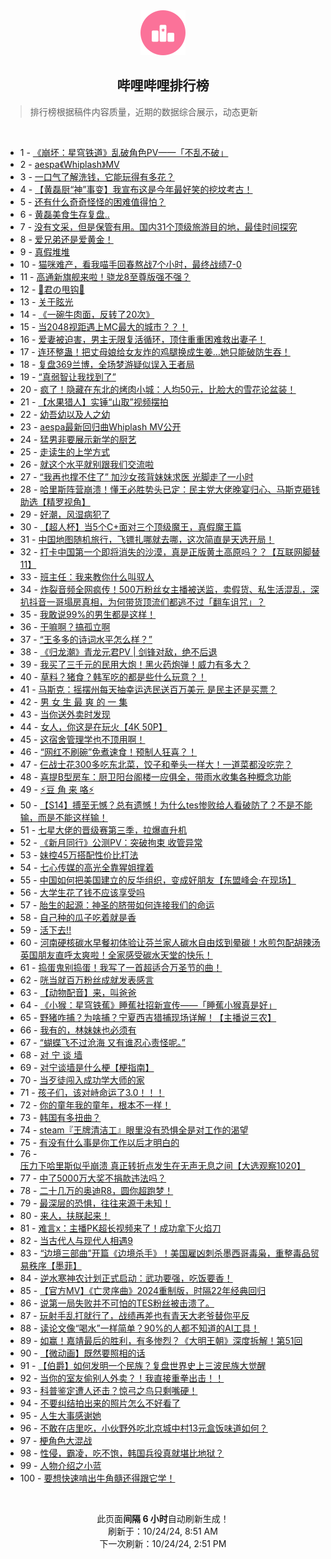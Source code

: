 <div align="center">
    <img src="./assets/icon_rank.png" alt="logo" />
    <h2>哔哩哔哩排行榜</h>
</div>

> 排行榜根据稿件内容质量，近期的数据综合展示，动态更新

<br />

<ul><li><span>1 - <a href=https://www.bilibili.com/BV1yyC1YQEpk>《崩坏：星穹铁道》乱破角色PV——「不乱不破」</a></span></li><li><span>2 - <a href=https://www.bilibili.com/BV16yyVYxEUt>aespa《Whiplash》MV</a></span></li><li><span>3 - <a href=https://www.bilibili.com/BV19AyzYJE9s>一口气了解洗钱，它能玩得有多花？</a></span></li><li><span>4 - <a href=https://www.bilibili.com/BV1F1yVYdEEr>【黄磊厨“神”事变】我宣布这是今年最好笑的挖坟考古！</a></span></li><li><span>5 - <a href=https://www.bilibili.com/BV1KNyYYREyj>还有什么奇奇怪怪的困难值得怕？</a></span></li><li><span>6 - <a href=https://www.bilibili.com/BV1dVyLYsEmR>黄磊美食生存复盘..</a></span></li><li><span>7 - <a href=https://www.bilibili.com/BV135yaYfESJ>没有文采，但是保管有用。国内31个顶级旅游目的地，最佳时间探究</a></span></li><li><span>8 - <a href=https://www.bilibili.com/BV1zmyVYWETP>爱兄弟还是爱黄金！</a></span></li><li><span>9 - <a href=https://www.bilibili.com/BV1cvyaYLErh>真假堆堆</a></span></li><li><span>10 - <a href=https://www.bilibili.com/BV1mZCdYXEAr>猫咪难产，看我喵手回春熬战7个小时，最终战绩7-0</a></span></li><li><span>11 - <a href=https://www.bilibili.com/BV1fMyLYZE1n>高通新旗舰来啦！骁龙8至尊版强不强？</a></span></li><li><span>12 - <a href=https://www.bilibili.com/BV1UfyaYZEib>🌠君の甩钩🌠</a></span></li><li><span>13 - <a href=https://www.bilibili.com/BV1jw1wYJEAw>关于眩光</a></span></li><li><span>14 - <a href=https://www.bilibili.com/BV1PVCfYHEF9>《一碗牛肉面，反转了20次》</a></span></li><li><span>15 - <a href=https://www.bilibili.com/BV1noyhY3E3a>当2048视距遇上MC最大的城市？？！</a></span></li><li><span>16 - <a href=https://www.bilibili.com/BV1nyyiYREp2>爱妻被迫害，男主无限复活循环，顶住重重困难救出妻子！</a></span></li><li><span>17 - <a href=https://www.bilibili.com/BV13my5YVENZ>连环整蛊！把丈母娘给女友炸的鸡腿换成生姜…她只能破防生吞！</a></span></li><li><span>18 - <a href=https://www.bilibili.com/BV16DyLYFE62>复盘369兰博，全场梦游疑似误入王者局</a></span></li><li><span>19 - <a href=https://www.bilibili.com/BV1CpyzYiE7e>“真弱智让我找到了”</a></span></li><li><span>20 - <a href=https://www.bilibili.com/BV1PZyWYtEQY>疯了！隐藏在东北的烤肉小城：人均50元，比脸大的雪花论盆装！</a></span></li><li><span>21 - <a href=https://www.bilibili.com/BV15iyWYkE9L>【水果猎人】实锤“山取”视频摆拍</a></span></li><li><span>22 - <a href=https://www.bilibili.com/BV18ryGYzESG>幼吾幼以及人之幼</a></span></li><li><span>23 - <a href=https://www.bilibili.com/BV1B1yVYRESW>aespa最新回归曲Whiplash&nbsp;MV公开</a></span></li><li><span>24 - <a href=https://www.bilibili.com/BV1K6yBYKEJk>猛男非要展示新学的厨艺</a></span></li><li><span>25 - <a href=https://www.bilibili.com/BV1uCyYYfEGP>走读生的上学方式</a></span></li><li><span>26 - <a href=https://www.bilibili.com/BV11TyYYpEw6>就这个水平就别跟我们交流啦</a></span></li><li><span>27 - <a href=https://www.bilibili.com/BV1sJyxYwER6>“我再也撑不住了”&nbsp;加沙女孩背妹妹求医&nbsp;光脚走了一小时</a></span></li><li><span>28 - <a href=https://www.bilibili.com/BV1f1yVYREg1>哈里斯阵营崩溃！懂王必胜势头已定：民主党大佬晚宴归心、马斯克砸钱助选【精罗视角】</a></span></li><li><span>29 - <a href=https://www.bilibili.com/BV1BTyVYSEgS>好潮，风湿病犯了</a></span></li><li><span>30 - <a href=https://www.bilibili.com/BV1PnC9Y3EHG>【超人杯】当5个C+面对三个顶级魔王，真假魔王篇</a></span></li><li><span>31 - <a href=https://www.bilibili.com/BV1e4yJYAEEv>中国地图随机旅行，飞镖扎哪就去哪，这次简直是天选开局！</a></span></li><li><span>32 - <a href=https://www.bilibili.com/BV1wRyHYQE1d>打卡中国第一个即将消失的沙漠，真是正版黄土高原吗？？【互联网脚替11】</a></span></li><li><span>33 - <a href=https://www.bilibili.com/BV1VsyBYjEbi>班主任：我来教你什么叫驭人</a></span></li><li><span>34 - <a href=https://www.bilibili.com/BV16FypY7ET8>炸裂音频全网疯传！500万粉丝女主播被送监，卖假货、私生活混乱，深扒抖音一哥塌房真相，为何带货顶流们都逃不过「翻车诅咒」？</a></span></li><li><span>35 - <a href=https://www.bilibili.com/BV161yVYREPt>我敢说99%的男生都是这样！</a></span></li><li><span>36 - <a href=https://www.bilibili.com/BV1MAyHY4Ew6>干嘛啊？搞孤立啊</a></span></li><li><span>37 - <a href=https://www.bilibili.com/BV1RayWY5Er8>“王多多的诗词水平怎么样？”</a></span></li><li><span>38 - <a href=https://www.bilibili.com/BV1XPyzYUETz>《归龙潮》青龙元君PV&nbsp;|&nbsp;剑锋对敌，绝不后退</a></span></li><li><span>39 - <a href=https://www.bilibili.com/BV1ZDyiYSEYz>我买了三千元的民用大炮！黑火药炮弹！威力有多大？</a></span></li><li><span>40 - <a href=https://www.bilibili.com/BV1FyyiYREjX>草料？猪食？韩军吃的都是些什么玩意？！</a></span></li><li><span>41 - <a href=https://www.bilibili.com/BV1SpyVY6Eob>马斯克：摇摆州每天抽幸运选民送百万美元&nbsp;是民主还是买票？</a></span></li><li><span>42 - <a href=https://www.bilibili.com/BV1UJynYdEN4>男&nbsp;女&nbsp;生&nbsp;最&nbsp;爽&nbsp;的&nbsp;一&nbsp;集</a></span></li><li><span>43 - <a href=https://www.bilibili.com/BV1dQyeY3Ez8>当你送外卖时发现</a></span></li><li><span>44 - <a href=https://www.bilibili.com/BV1fTyVYQEbh>女人，你这是在玩火【4K&nbsp;50P】</a></span></li><li><span>45 - <a href=https://www.bilibili.com/BV1DpyVY6EcC>这宿舍管理学也不顶用啊！</a></span></li><li><span>46 - <a href=https://www.bilibili.com/BV1PTCfYxEQn>“网红不刷碗”免煮速食！预制人狂喜？！</a></span></li><li><span>47 - <a href=https://www.bilibili.com/BV1atCRYsEp2>仨战士花300多吃东北菜，饺子和拳头一样大！一道菜都没吃完？</a></span></li><li><span>48 - <a href=https://www.bilibili.com/BV1iiyzYoECb>喜提B型房车：厨卫阳台阁楼一应俱全，带雨水收集各种概念功能</a></span></li><li><span>49 - <a href=https://www.bilibili.com/BV1pfyvYxECi>⚡豆&nbsp;角&nbsp;来&nbsp;咯⚡</a></span></li><li><span>50 - <a href=https://www.bilibili.com/BV1u1y5YyEyP>【S14】搏至无憾？总有遗憾！为什么tes惨败给人看破防了？不是不能输，而是不能这样输！</a></span></li><li><span>51 - <a href=https://www.bilibili.com/BV1Z5y7YaEGW>七星大佬的晋级赛第三季，拉爆直升机</a></span></li><li><span>52 - <a href=https://www.bilibili.com/BV1jSynYTE5k>《新月同行》公测PV：突破拘束&nbsp;收管异常</a></span></li><li><span>53 - <a href=https://www.bilibili.com/BV1PayaY7ErH>妹控45万搭配性价比打法</a></span></li><li><span>54 - <a href=https://www.bilibili.com/BV1ZpyHYkEmo>七心传媒的高光全靠猩姐撑着</a></span></li><li><span>55 - <a href=https://www.bilibili.com/BV1QoyaYFEh1>中国如何把美国建立的反华组织，变成好朋友【东盟峰会·在现场】</a></span></li><li><span>56 - <a href=https://www.bilibili.com/BV1dmyaYKEQh>大学生花了钱不应该享受吗</a></span></li><li><span>57 - <a href=https://www.bilibili.com/BV1BVyBY9EEw>胎生的起源：神圣的脐带如何连接我们的命运</a></span></li><li><span>58 - <a href=https://www.bilibili.com/BV1hPy5YkEYE>自己种的瓜子吃着就是香</a></span></li><li><span>59 - <a href=https://www.bilibili.com/BV1doyVY7EEB>活下去!!</a></span></li><li><span>60 - <a href=https://www.bilibili.com/BV1PQyHY9ER3>河南硬核碳水早餐初体验让芬兰家人碳水自由炫到晕碳！水煎包配胡辣汤英国朋友直呼太爽啦！全家感受碳水天堂的快乐！</a></span></li><li><span>61 - <a href=https://www.bilibili.com/BV1jBytYoErJ>捣蛋鬼别捣蛋！我写了一首超适合万圣节的曲！</a></span></li><li><span>62 - <a href=https://www.bilibili.com/BV1zUyVYXExE>咣当就百万粉丝成就发表感言</a></span></li><li><span>63 - <a href=https://www.bilibili.com/BV1ShyBYGEUx>【动物配音】来，叫爸爸</a></span></li><li><span>64 - <a href=https://www.bilibili.com/BV1YKC2YqEXL>《小猴：星穹铁蕉》睡蕉社招新宣传——「睡蕉小猴真是好」</a></span></li><li><span>65 - <a href=https://www.bilibili.com/BV1gWyeYhEjt>野猪咋捕？为啥捕？宁夏西吉猎捕现场详解！【主播说三农】</a></span></li><li><span>66 - <a href=https://www.bilibili.com/BV1tyyHYbEf6>我有的，林妹妹也必须有</a></span></li><li><span>67 - <a href=https://www.bilibili.com/BV1qiyzYoEM5>“蝴蝶飞不过沧海&nbsp;又有谁忍心责怪呢。”</a></span></li><li><span>68 - <a href=https://www.bilibili.com/BV1PJy5YYEEz>对&nbsp;宁&nbsp;谈&nbsp;墙</a></span></li><li><span>69 - <a href=https://www.bilibili.com/BV1eayHYqEtx>对宁谈墙是什么梗【梗指南】</a></span></li><li><span>70 - <a href=https://www.bilibili.com/BV11AyhY7Ep3>当歹徒闯入成功学大师的家</a></span></li><li><span>71 - <a href=https://www.bilibili.com/BV15jyVY1ELR>孩子们，该对峙命运了3.0！！！</a></span></li><li><span>72 - <a href=https://www.bilibili.com/BV1syCRYyEB7>你的童年我的童年，根本不一样！</a></span></li><li><span>73 - <a href=https://www.bilibili.com/BV19jyVYyErk>韩国有多扭曲？</a></span></li><li><span>74 - <a href=https://www.bilibili.com/BV1qbyAYdE8D>steam『王牌清洁工』眼里没有恐惧全是对工作的渴望</a></span></li><li><span>75 - <a href=https://www.bilibili.com/BV15LyVYjEd1>有没有什么事是你工作以后才明白的</a></span></li><li><span>76 - <a href=https://www.bilibili.com/BV1kjyYYjE3E>压力下哈里斯似乎崩溃&nbsp;真正转折点发生在无声无息之间【大选观察1020】</a></span></li><li><span>77 - <a href=https://www.bilibili.com/BV1Qcy5YyEKP>中了5000万大奖不捐款违法吗？</a></span></li><li><span>78 - <a href=https://www.bilibili.com/BV1NRy5YBEeQ>二十几万的奥迪R8，圆你超跑梦！</a></span></li><li><span>79 - <a href=https://www.bilibili.com/BV1isyhYAEBQ>最深层的恐惧，往往来源于未知！</a></span></li><li><span>80 - <a href=https://www.bilibili.com/BV1exyhYaEep>来人，扶朕起来！</a></span></li><li><span>81 - <a href=https://www.bilibili.com/BV1obyHYBEGh>难言x：主播PK超长视频来了！成功拿下火焰刀</a></span></li><li><span>82 - <a href=https://www.bilibili.com/BV1LAy8YbEWz>当古代人与现代人相遇9</a></span></li><li><span>83 - <a href=https://www.bilibili.com/BV1QHyVY3E61>“边境三部曲”开篇《边境杀手》！美国雇凶刺杀墨西哥毒枭，重整毒品贸易秩序【墨菲】</a></span></li><li><span>84 - <a href=https://www.bilibili.com/BV1TKydYpEPW>逆水寒神农计划正式启动：武功要强，吃饭要香！</a></span></li><li><span>85 - <a href=https://www.bilibili.com/BV1TgyWY8Eqj>【官方MV】《亡灵序曲》2024重制版，时隔22年经典回归</a></span></li><li><span>86 - <a href=https://www.bilibili.com/BV1RQyeY3E5Q>说第一局失败并不可怕的TES粉丝被击溃了。</a></span></li><li><span>87 - <a href=https://www.bilibili.com/BV1hbyLYLEr5>玩射手乱打就行了，战绩再差也有青天大老爷替你平反</a></span></li><li><span>88 - <a href=https://www.bilibili.com/BV14ECdYnEuJ>读论文像“喝水”一样简单？90%的人都不知道的AI工具！</a></span></li><li><span>89 - <a href=https://www.bilibili.com/BV1vDy3YCEo9>如赢！嘉靖最后的胜利，有多惨烈？《大明王朝》深度拆解！第51回</a></span></li><li><span>90 - <a href=https://www.bilibili.com/BV1epybYdEPV>【微动画】既然要照相的话</a></span></li><li><span>91 - <a href=https://www.bilibili.com/BV1GaCmYzETj>【伯爵】如何发明一个民族？复盘世界史上三波民族大觉醒</a></span></li><li><span>92 - <a href=https://www.bilibili.com/BV1zfyJYgEhB>当你的室友偷别人外卖？！我直接重拳出击！！</a></span></li><li><span>93 - <a href=https://www.bilibili.com/BV1SxyVYBEtm>科普鉴定遭人还击？惊弓之鸟只剩嘴硬！</a></span></li><li><span>94 - <a href=https://www.bilibili.com/BV17ZCoYkEYh>不要纠结拍出来的照片怎么不好看了</a></span></li><li><span>95 - <a href=https://www.bilibili.com/BV1f1yVYREkK>人生大事感谢她</a></span></li><li><span>96 - <a href=https://www.bilibili.com/BV1FPyVY9ExZ>不敢在店里吃，小伙野外吃北京城中村13元盒饭味道如何？</a></span></li><li><span>97 - <a href=https://www.bilibili.com/BV1VUy8YZEYq>梗角色大混战</a></span></li><li><span>98 - <a href=https://www.bilibili.com/BV1uey7YSEzq>性侵，霸凌，吃不饱，韩国兵役真就堪比地狱？</a></span></li><li><span>99 - <a href=https://www.bilibili.com/BV19jyeYKEKA>人物介绍之小蓝</a></span></li><li><span>100 - <a href=https://www.bilibili.com/BV1dyy8Y8Ejs>要想快速啃出牛角髓还得跟它学！</a></span></li></ul>

<br />

<p align=center>此页面<strong>间隔 6 小时</strong>自动刷新生成！<br>刷新于：10/24/24, 8:51 AM<br>下一次刷新：10/24/24, 2:51 PM</p>